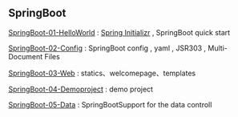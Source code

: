 ## SpringBoot

[SpringBoot-01-HelloWorld](http://rainingapple.cn/2021/02/16/SpringBoot-01-HelloWorld/) :  [Spring Initializr](https://github.com/spring-io/initializr/) , SpringBoot quick start

[SpringBoot-02-Config](http://rainingapple.cn/2021/02/16/SpringBoot-02-Config/) : SpringBoot config , yaml , JSR303 , Multi-Document Files

[SpringBoot-03-Web](http://rainingapple.cn/2021/02/17/SpringBoot-03-Web/) : statics、welcomepage、templates

[SpringBoot-04-Demoproject](http://rainingapple.cn/2021/02/19/SpringBoot-04-Demoproject/) : demo project 

[SpringBoot-05-Data](http://rainingapple.cn/2021/02/23/SpringBoot-05-Data/) : SpringBootSupport for the data controll